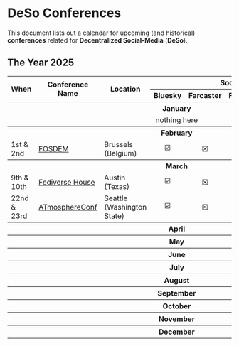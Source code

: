 # DeSo Conferences

This document lists out a calendar for upcoming (and historical) **conferences** related for **Decentralized Social-Media** (**DeSo**).

## The Year 2025

<table>
<thead>
<tr>
<th rowspan="2">When</th>
<th rowspan="2">Conference Name</th>
<th rowspan="2">Location</th>
<th colspan="6">Social-Network</th>
</tr>
<tr>
<th>Bluesky</th>
<th>Farcaster</th>
<th>Fediverse</th>
<th>Lens</th>
<th>Matrix</th>
<th>Nostr</th>
</tr>
</thead>
<tbody>
<tr>
<th colspan="11">January</th>
</tr>
<tr>
<td colspan="11" align="center">nothing here</td>
</tr>
<tr>
<th colspan="11">February</th>
</tr>
<tr>
<td>1st & 2nd</td>
<td><a href="https://fosdem.org/2025/">FOSDEM</a></td>
<td>Brussels (Belgium)</td>
<td align="center">☑️</td>
<td align="center">☒</td>
<td align="center">☑️</td>
<td align="center">☒</td>
<td align="center">☑️</td>
<td align="center">☑️</td>
</tr>
<tr>
<th colspan="11">March</th>
</tr>
<tr>
<td>9th & 10th</td>
<td><a href="https://about.flipboard.com/fediverse-house/">Fediverse House</a></td>
<td>Austin (Texas)</td>
<td align="center">☑️</td>
<td align="center">☒</td>
<td align="center">☑️</td>
<td align="center">☒</td>
<td align="center">☒</td>
<td align="center">☒</td>
</tr>
<tr>
<td>22nd & 23rd</td>
<td><a href="https://atprotocol.dev/atmosphereconf/">ATmosphereConf</a></td>
<td>Seattle (Washington State)</td>
<td align="center">☑️</td>
<td align="center">☒</td>
<td align="center">☒</td>
<td align="center">☒</td>
<td align="center">☒</td>
<td align="center">☒</td>
</tr>
<tr>
<th colspan="11">April</th>
</tr>
<tr>
<th colspan="11">May</th>
</tr>
<tr>
<th colspan="11">June</th>
</tr>
<tr>
<th colspan="11">July</th>
</tr>
<tr>
<th colspan="11">August</th>
</tr>
<tr>
<th colspan="11">September</th>
</tr>
<tr>
<th colspan="11">October</th>
</tr>
<tr>
<th colspan="11">November</th>
</tr>
<tr>
<th colspan="11">December</th>
</tr>
</tbody>
</table>


